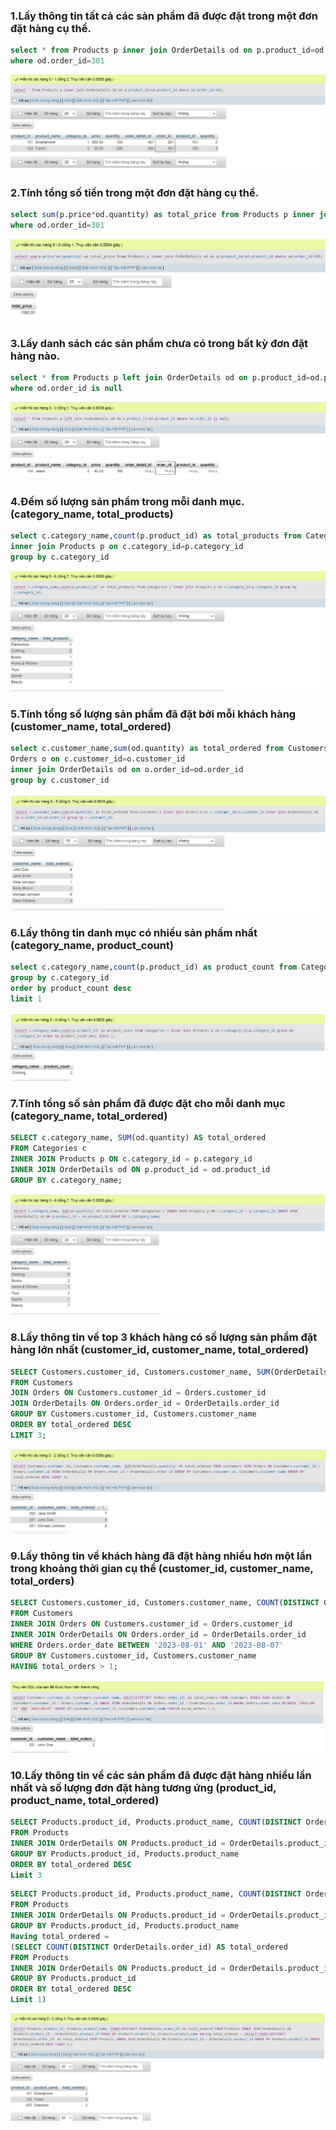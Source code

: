 ### 1.Lấy thông tin tất cả các sản phẩm đã được đặt trong một đơn đặt hàng cụ thể.
```sql
select * from Products p inner join OrderDetails od on p.product_id=od.product_id
where od.order_id=301
```
![Alt text](1.png)

### 2.Tính tổng số tiền trong một đơn đặt hàng cụ thể.
```sql
select sum(p.price*od.quantity) as total_price from Products p inner join OrderDetails od on p.product_id=od.product_id
where od.order_id=301

```
![Alt text](2.png)

### 3.Lấy danh sách các sản phẩm chưa có trong bất kỳ đơn đặt hàng nào.
```sql
select * from Products p left join OrderDetails od on p.product_id=od.product_id
where od.order_id is null

```
![Alt text](3.png)

### 4.Đếm số lượng sản phẩm trong mỗi danh mục. (category_name, total_products)
```sql
select c.category_name,count(p.product_id) as total_products from Categories c 
inner join Products p on c.category_id=p.category_id
group by c.category_id
```
![Alt text](4.png)

### 5.Tính tổng số lượng sản phẩm đã đặt bởi mỗi khách hàng (customer_name, total_ordered)
```sql
select c.customer_name,sum(od.quantity) as total_ordered from Customers c inner join 
Orders o on c.customer_id=o.customer_id
inner join OrderDetails od on o.order_id=od.order_id
group by c.customer_id
```
![Alt text](5.png)

### 6.Lấy thông tin danh mục có nhiều sản phẩm nhất (category_name, product_count)
```sql
select c.category_name,count(p.product_id) as product_count from Categories c inner join Products p on c.category_id=p.category_id
group by c.category_id
order by product_count desc
limit 1
```
![Alt text](6.png)

### 7.Tính tổng số sản phẩm đã được đặt cho mỗi danh mục (category_name, total_ordered)
```sql
SELECT c.category_name, SUM(od.quantity) AS total_ordered
FROM Categories c
INNER JOIN Products p ON c.category_id = p.category_id
INNER JOIN OrderDetails od ON p.product_id = od.product_id
GROUP BY c.category_name;
```
![Alt text](7..png)

### 8.Lấy thông tin về top 3 khách hàng có số lượng sản phẩm đặt hàng lớn nhất (customer_id, customer_name, total_ordered)
```sql
SELECT Customers.customer_id, Customers.customer_name, SUM(OrderDetails.quantity) AS total_ordered
FROM Customers
JOIN Orders ON Customers.customer_id = Orders.customer_id
JOIN OrderDetails ON Orders.order_id = OrderDetails.order_id
GROUP BY Customers.customer_id, Customers.customer_name
ORDER BY total_ordered DESC
LIMIT 3;

```
![Alt text](8.png)

### 9.Lấy thông tin về khách hàng đã đặt hàng nhiều hơn một lần trong khoảng thời gian cụ thể (customer_id, customer_name, total_orders)
```sql
SELECT Customers.customer_id, Customers.customer_name, COUNT(DISTINCT Orders.order_id) AS total_orders
FROM Customers
INNER JOIN Orders ON Customers.customer_id = Orders.customer_id
INNER JOIN OrderDetails ON Orders.order_id = OrderDetails.order_id
WHERE Orders.order_date BETWEEN '2023-08-01' AND '2023-08-07'
GROUP BY Customers.customer_id, Customers.customer_name
HAVING total_orders > 1;
```
![Alt text](9.png)

### 10.Lấy thông tin về các sản phẩm đã được đặt hàng nhiều lần nhất và số lượng đơn đặt hàng tương ứng (product_id, product_name, total_ordered)
```sql
SELECT Products.product_id, Products.product_name, COUNT(DISTINCT OrderDetails.order_id) AS total_ordered
FROM Products
INNER JOIN OrderDetails ON Products.product_id = OrderDetails.product_id
GROUP BY Products.product_id, Products.product_name
ORDER BY total_ordered DESC
Limit 3
```
```sql
SELECT Products.product_id, Products.product_name, COUNT(DISTINCT OrderDetails.order_id) AS total_ordered
FROM Products
INNER JOIN OrderDetails ON Products.product_id = OrderDetails.product_id
GROUP BY Products.product_id, Products.product_name
Having total_ordered =
(SELECT COUNT(DISTINCT OrderDetails.order_id) AS total_ordered
FROM Products
INNER JOIN OrderDetails ON Products.product_id = OrderDetails.product_id
GROUP BY Products.product_id 
ORDER BY total_ordered DESC
Limit 1)
```
![Alt text](10.png)
